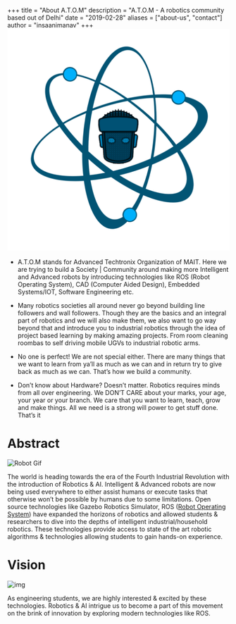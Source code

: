+++
title = "About A.T.O.M"
description = "A.T.O.M - A robotics community based out of Delhi"
date = "2019-02-28"
aliases = ["about-us", "contact"]
author = "insaanimanav"
+++
![ATOM LOGO](https://raw.githubusercontent.com/atom-robotics-lab/assets/main/logo.png)

- A.T.O.M stands for Advanced Techtronix Organization of MAIT. Here we are trying to build a Society | Community around making more Intelligent and Advanced robots by introducing technologies like ROS (Robot Operating System), CAD (Computer Aided Design), Embedded Systems/IOT, Software Engineering etc.

- Many robotics societies all around never go beyond building line followers and wall followers. Though they are the basics and an integral part of robotics and we will also make them, we also want to go way beyond that and introduce you to industrial robotics through the idea of project based learning by making amazing projects. From room cleaning roombas to self driving mobile UGVs to industrial robotic arms.

- No one is perfect! We are not special either. There are many things that we want to learn from ya’ll as much as we can and in return try to give back as much as we can. That’s how we build a community.


- Don’t know about Hardware? Doesn’t matter. Robotics requires minds from all over engineering. We DON’T CARE about your marks, your age, your year or your branch. We care that you want to learn, teach, grow and make things.
All we need is a strong will power to get stuff done. That’s it

# Abstract

![Robot Gif](https://media3.giphy.com/media/pIMlKqgdZgvo4/giphy.gif?cid=ecf05e471b5ufsma343mehwredk9t12ut08ctagziv81a0b5&rid=giphy.gif&ct=g)

The world is heading towards the era of the Fourth Industrial Revolution with the introduction of Robotics & AI. Intelligent & Advanced robots are now being used everywhere to either assist humans or execute tasks that otherwise won’t be possible by humans due to some limitations. 
Open source technologies like Gazebo Robotics Simulator, ROS ([Robot Operating System](https://atom-robotics-lab.github.io/wiki/ros/ros.html)) have expanded the horizons of robotics and allowed students & researchers to dive into the depths of intelligent industrial/household robotics. These technologies provide access to state of the art robotic algorithms & technologies allowing students to gain hands-on experience.

# Vision

![img](https://i.pcmag.com/imagery/articles/061CyMCZV6G2sXUmreKHvXS-1.fit_lim.v1581020108.jpg)

As engineering students, we are highly interested & excited by these technologies. Robotics & AI intrigue us to become a part of this movement on the brink of innovation by exploring modern technologies like ROS.